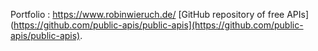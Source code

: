 Portfolio : https://www.robinwieruch.de/
[GitHub repository of free APIs](https://github.com/public-apis/public-apis](https://github.com/public-apis/public-apis).
